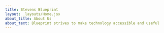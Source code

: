 ```yaml
---
title: Stevens Blueprint
layout: _layouts/Home.jsx
about_title: About Us
about_text: Blueprint strives to make technology accessible and useful for those who create communities and promote public welfare.
---
```

